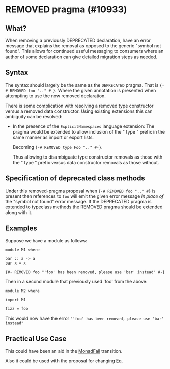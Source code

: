 # REMOVED pragma (#10933)

## What?

When removing a previously DEPRECATED declaration, have an error message that explains the removal as opposed to the generic "symbol not found".
This allows for continued useful messaging to consumers where an author of some declaration can give detailed migration steps as needed.

## Syntax

The syntax should largely be the same as the `DEPRECATED` pragma. That is `{-# REMOVED foo ".." #-}`. Where the given annotation is presented when attempting to use the now removed declaration.

There is some complication with resolving a removed type constructor versus a removed data constructor. Using existing extensions this can ambiguity can be resolved:

- In the presence of the `ExplicitNamespaces` language extension:
  The pragma would be extended to allow inclusion of the " type " prefix in the same manner as import or export lists.

  Becoming `{-# REMOVED type Foo ".." #-}`.

  Thus allowing to disambiguate type constructor removals as those with the " type " prefix versus data constructor removals as those without.

## Specification of deprecated class methods

Under this removed-pragma proposal when `{-# REMOVED foo ".." #}` is present then references to `foo` will emit the given error message _in place of_ the "symbol not found" error message. If the DEPRECATED pragma is extended to typeclass methods the REMOVED pragma should be extended along with it.


## Examples

Suppose we have a module as follows:

```
module M1 where

bar :: a -> a
bar x = x

{#- REMOVED foo "'foo' has been removed, please use 'bar' instead" #-}
```

Then in a second module that previously used 'foo' from the above:
```
module M2 where

import M1

fizz = foo
```
This would now have the error `"'foo' has been removed, please use 'bar' instead"`


## Practical Use Case

This could have been an aid in the [MonadFail](https://gitlab.haskell.org/ghc/ghc/-/wikis/proposal/monad-fail) transition.

Also it could be used with the proposal for changing [Eq](https://github.com/haskell/core-libraries-committee/issues/3).
